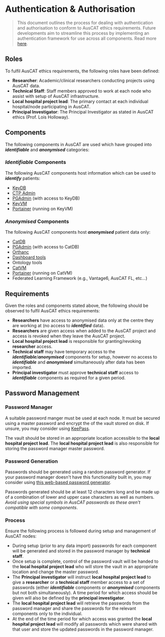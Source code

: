 # Authentication & Authorisation

> This document outlines the process for dealing with authentication and authorisation to conform to AusCAT ethics requirements. Future developments aim to streamline this process by implementing an authentication framework for use across all components. Read more [here](https://unsw.sharepoint.com/:w:/s/InghamPhysics504/EauyXapq2xlMpoeFOHhhwdoBeaNMw9021WykduL0LvC4Uw?e=WxUzqG).

## Roles

To fulfil AusCAT ethics requirements, the following roles have been defined:

- **Researcher**: Academic/clinical researchers conducting projects using AusCAT data.
- **Technical Staff**: Staff members approved to work at each node who assist with setup of AusCAT infrastructure.
- **Local hospital project lead**: The primary contact at each individual hospital/node participating in AusCAT.
- **Principal Investigator**: The Principal Investigator as stated in AusCAT ethics (Prof. Lois Holloway).

## Components

The following components in AusCAT are used which have grouped into ***identifiable*** and ***anonymised*** categories:

### ***Identifiable*** Components

The following AusCAT components host information which can be used to ***identify*** patients:

- [KeyDB](../components/KEYDB.md)
- [CTP Admin](../components/CTP.md)
- [PGAdmin](../components/PGADMIN.md) (with access to KeyDB)
- [KeyVM](PRODUCTION.md#vm-1-keyvm)
- [Portainer](../components/PORTAINER.md) (running on KeyVM)

### ***Anonymised*** Components

The following AusCAT components host ***anonymised*** patient data only:

- [CatDB](../components/CATDB.md)
- [PGAdmin](../components/PGADMIN.md) (with access to CatDB)
- [Orthanc](../components/ORTHANC.md)
- [Dashboard tools](../components/DASHBOARD.md)
- Ontology tools
- [CatVM](PRODUCTION.md#vm-2-catvm)
- [Portainer](../components/PORTAINER.md) (running on CatVM)
- Federated Learning Framework (e.g., Vantage6, AusCAT FL, etc...)

## Requirements

Given the roles and components stated above, the following should be observed to fulfil AusCAT ethics requirements:

- **Researchers** have access to anonymised data only at the centre they are working at (no access to ***identified*** data).
- **Researchers** are given access when added to the AusCAT project and access is revoked when they leave the AusCAT project.
- **Local hospital project lead** is responsible for granting/revoking **researcher** access.
- **Technical staff** may have temporary access to the ***identifiable***/***anonymised*** components for setup, however no access to ***identifiable*** and ***anonymised*** simultaneously after data has been imported.
- **Principal investigator** must approve **technical staff** access to ***identifiable*** components as required for a given period.

## Password Management

### Password Manager

A suitable password manger must be used at each node. It must be secured using a master password and encrypt the of the vault stored on disk. If unsure, you may consider using [KeePass](https://keepass.info/).

The vault should be stored in an appropriate location accessible to the **local hospital project lead**. The **local hospital project lead** is also responsible for storing the password manager master password.

### Password Generation

Passwords should be generated using a random password generator. If your password manager doesn't have this functionality built in, you may consider using [this web-based password generator](https://my.norton.com/extspa/passwordmanager?path=pwd-gen).

Passwords generated should be at least 12 characters long and be made up of a combination of lower and upper case characters as well as numbers. *Avoid using special symbols in AusCAT passwords as these aren't compatible with some components*.

### Process

Ensure the following process is followed during setup and management of AusCAT nodes:

- During setup (prior to any data import) passwords for each component will be generated and stored in the password manager by **technical staff**.
- Once setup is complete, control of the password vault will be handed to the **local hospital project lead** who will store the vault in an appropriate location and change the master password.
- The **Principal investigator** will instruct **local hospital project lead** to give a **researcher** or a **technical staff** member access to a set of passwords (either ***identifiable*** components or ***anonymised*** components but not both simultaneously). A time period for which access should be given will also be defined by the **principal investigator**.
- The **local hospital project lead** will retrieve the passwords from the password manager and share the passwords for the relevant components only to the individual.
- At the end of the time period for which access was granted the **local hospital project lead** will modify all passwords which were shared with that user and store the updated passwords in the password manager.
